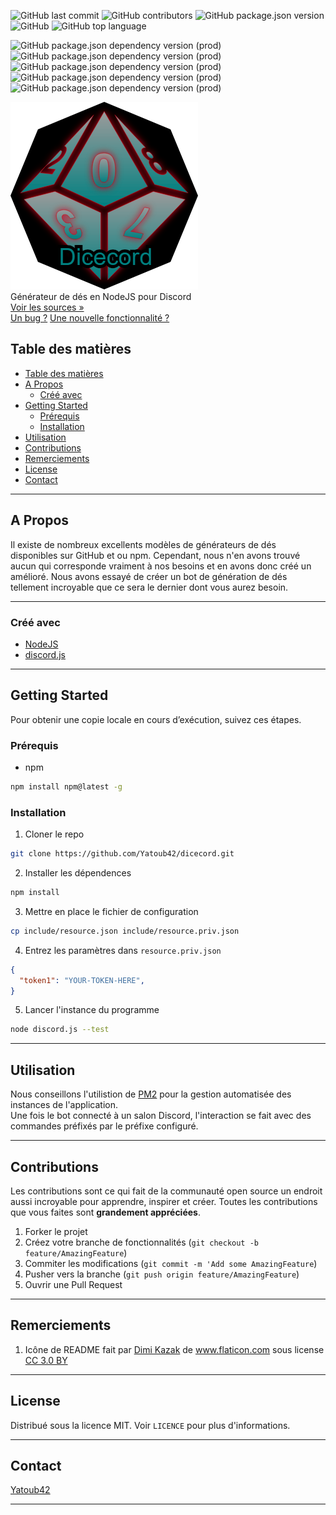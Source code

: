<!-- PROJECT SHIELDS -->
![GitHub last commit](https://img.shields.io/github/last-commit/Yatoub42/dicecord.svg?style=flat-square)
![GitHub contributors](https://img.shields.io/github/contributors/Yatoub42/dicecord.svg?style=flat-square)
![GitHub package.json version](https://img.shields.io/github/package-json/v/Yatoub42/dicecord.svg?style=flat-square)
![GitHub](https://img.shields.io/github/license/Yatoub42/dicecord.svg?style=flat-square)
![GitHub top language](https://img.shields.io/github/languages/top/Yatoub42/dicecord.svg?style=flat-square)   

![GitHub package.json dependency version (prod)](https://img.shields.io/github/package-json/dependency-version/Yatoub42/dicecord/discord.js.svg?style=flat-square)
![GitHub package.json dependency version (prod)](https://img.shields.io/github/package-json/dependency-version/Yatoub42/dicecord/better-sqlite3.svg?style=flat-square)
![GitHub package.json dependency version (prod)](https://img.shields.io/github/package-json/dependency-version/Yatoub42/dicecord/commander.svg?style=flat-square)
![GitHub package.json dependency version (prod)](https://img.shields.io/github/package-json/dependency-version/Yatoub42/dicecord/moment.svg?style=flat-square)
![GitHub package.json dependency version (prod)](https://img.shields.io/github/package-json/dependency-version/Yatoub42/dicecord/chance.svg?style=flat-square)

<!-- PROJECT LOGO -->
![GitHub Logo](include/logo.png)   
Générateur de dés en NodeJS pour Discord  
[Voir les sources »](https://github.com/Yatoub42/dicecord)   
[Un bug ?](https://github.com/Yatoub42/dicecord/issues) [Une nouvelle fonctionnalité ?](https://github.com/Yatoub42/dicecord/issues)


<!-- TABLE OF CONTENTS -->
## Table des matières

- [Table des matières](#table-des-mati%C3%A8res)
- [A Propos](#a-propos)
  - [Créé avec](#cr%C3%A9%C3%A9-avec)
- [Getting Started](#getting-started)
  - [Prérequis](#pr%C3%A9requis)
  - [Installation](#installation)
- [Utilisation](#utilisation)
- [Contributions](#contributions)
- [Remerciements](#remerciements)
- [License](#license)
- [Contact](#contact)

----

<!-- ABOUT THE PROJECT -->
## A Propos

Il existe de nombreux excellents modèles de générateurs de dés disponibles sur GitHub et ou npm. Cependant, nous n'en avons trouvé aucun qui corresponde vraiment à nos besoins et en avons donc créé un amélioré. Nous avons essayé de créer un bot de génération de dés tellement incroyable que ce sera le dernier dont vous aurez besoin.

----

### Créé avec

* [NodeJS](https://nodejs.org/en/about/)
* [discord.js](https://discord.js.org/#/)

----

<!-- GETTING STARTED -->
## Getting Started

Pour obtenir une copie locale en cours d’exécution, suivez ces étapes.

### Prérequis

* npm
```sh
npm install npm@latest -g
```

### Installation

1. Cloner le repo
```sh
git clone https://github.com/Yatoub42/dicecord.git
```
2. Installer les dépendences
```sh
npm install
```
3. Mettre en place le fichier de configuration
```sh
cp include/resource.json include/resource.priv.json
```
4. Entrez les paramètres dans `resource.priv.json`
```json
{
  "token1": "YOUR-TOKEN-HERE",
}
```
5. Lancer l'instance du programme
```sh
node discord.js --test
```

----

<!-- USAGE EXAMPLES -->
## Utilisation

Nous conseillons l'utilistion de [PM2](https://pm2.io/doc/en/runtime/overview/) pour la gestion automatisée des instances de l'application.   
Une fois le bot connecté à un salon Discord, l'interaction se fait avec des commandes préfixés par le préfixe configuré.

----
<!-- CONTRIBUTING -->
## Contributions

Les contributions sont ce qui fait de la communauté open source un endroit aussi incroyable pour apprendre, inspirer et créer. Toutes les contributions que vous faites sont **grandement appréciées**.

1. Forker le projet
2. Créez votre branche de fonctionnalités (`git checkout -b feature/AmazingFeature`)
3. Commiter les modifications (`git commit -m 'Add some AmazingFeature`)
4. Pusher vers la branche (`git push origin feature/AmazingFeature`)
5. Ouvrir une Pull Request

----
<!-- REMERCIEMENTS -->
## Remerciements

1. <div>Icône de README fait par <a href="https://www.flaticon.com/authors/dimi-kazak" title="Dimi Kazak">Dimi Kazak</a> de <a href="https://www.flaticon.com/" 			    title="Flaticon">www.flaticon.com</a> sous license <a href="http://creativecommons.org/licenses/by/3.0/" 			    title="Creative Commons BY 3.0" target="_blank">CC 3.0 BY</a></div>


----
<!-- LICENSE -->
## License

Distribué sous la licence MIT. Voir `LICENCE` pour plus d'informations.


----
<!-- CONTACT -->
## Contact

[Yatoub42](https://github.com/Yatoub42)

----
